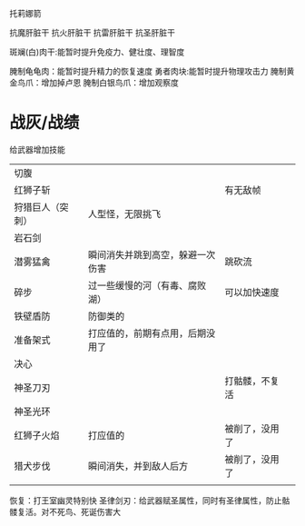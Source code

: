 




托莉娜箭

抗魔肝脏干
抗火肝脏干
抗雷肝脏干
抗圣肝脏干

斑斓(白)肉干:能暂时提升免疫力、健壮度、理智度

腌制龟龟肉：能暂时提升精力的恢复速度
勇者肉块:能暂时提升物理攻击力
腌制黄金鸟爪：增加掉卢恩
腌制白银鸟爪：增加观察度



# 战灰/战绩

给武器增加技能


|          |                  |         |     |
| :------- | :--------------- | :------ | --- |
| 切腹       |                  |         |     |
| 红狮子斩     |                  | 有无敌帧    |     |
| 狩猎巨人（突刺） | 人型怪，无限挑飞         |         |     |
| 岩石剑      |                  |         |     |
| 潜雾猛禽     | 瞬间消失并跳到高空，躲避一次伤害 | 跳砍流     |     |
| 碎步       | 过一些缓慢的河（有毒、腐败湖）  | 可以加快速度  |     |
| 铁壁盾防     | 防御类的             |         |     |
| 准备架式     | 打应值的，前期有点用，后期没用了 |         |     |
| 决心       |                  |         |     |
| 神圣刀刃     |                  | 打骷髅，不复活 |     |
| 神圣光环     |                  |         |     |
| 红狮子火焰    | 打应值的             | 被削了，没用了 |     |
| 猎犬步伐     | 瞬间消失，并到敌人后方      | 被削了，没用了 |     |
|          |                  |         |     |

恢复：打王室幽灵特别快
圣律剑刃：给武器赋圣属性，同时有圣律属性，防止骷髅复活。对不死鸟、死诞伤害大


